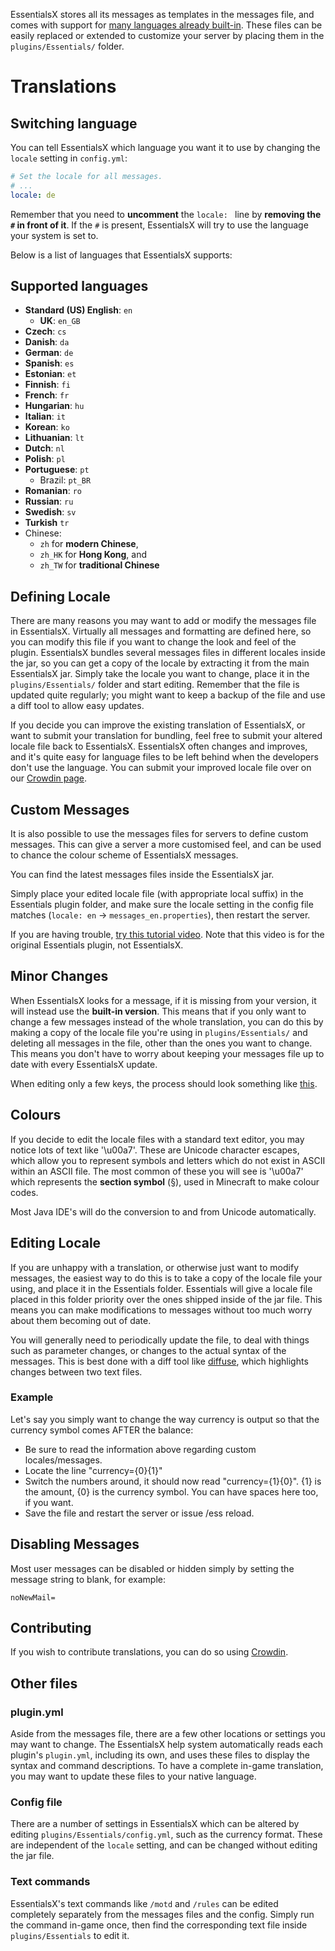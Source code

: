 EssentialsX stores all its messages as templates in the messages file, and comes with support for [many languages already built-in](#Supported-languages). These files can be easily replaced or extended to customize your server by placing them in the `plugins/Essentials/` folder.

# Translations
## Switching language
You can tell EssentialsX which language you want it to use by changing the `locale` setting in `config.yml`:
```yaml
# Set the locale for all messages.
# ...
locale: de
```

Remember that you need to **uncomment** the `locale: ` line by **removing the `#` in front of it**. If the `#` is present, EssentialsX will try to use the language your system is set to.

Below is a list of languages that EssentialsX supports:

## Supported languages
* **Standard (US) English**: `en`
  - **UK**: `en_GB`
* **Czech**: `cs`
* **Danish**: `da`
* **German**: `de`
* **Spanish**: `es`
* **Estonian**: `et`
* **Finnish**: `fi`
* **French**: `fr`
* **Hungarian**: `hu`
* **Italian**: `it`
* **Korean**: `ko`
* **Lithuanian**: `lt`
* **Dutch**: `nl`
* **Polish**: `pl`
* **Portuguese**: `pt`
  - Brazil: `pt_BR`
* **Romanian**: `ro`
* **Russian**: `ru`
* **Swedish**: `sv`
* **Turkish** `tr`
* Chinese:
  - `zh` for **modern Chinese**,
  - `zh_HK` for **Hong Kong**, and
  - `zh_TW` for **traditional Chinese**

## Defining Locale
There are many reasons you may want to add or modify the messages file in EssentialsX. Virtually all messages and formatting are defined here, so you can modify this file if you want to change the look and feel of the plugin. EssentialsX bundles several messages files in different locales inside the jar, so you can get a copy of the locale by extracting it from the main EssentialsX jar. Simply take the locale you want to change, place it in the `plugins/Essentials/` folder and start editing. Remember that the file is updated quite regularly; you might want to keep a backup of the file and use a diff tool to allow easy updates.

If you decide you can improve the existing translation of EssentialsX, or want to submit your translation for bundling, feel free to submit your altered locale file back to EssentialsX. EssentialsX often changes and improves, and it's quite easy for language files to be left behind when the developers don't use the language. You can submit your improved locale file over on our [Crowdin page](https://crowdin.com/project/essentialsx-official).

## Custom Messages
It is also possible to use the messages files for servers to define custom messages. This can give a server a more customised feel, and can be used to chance the colour scheme of EssentialsX messages.

You can find the latest messages files inside the EssentialsX jar.

Simply place your edited locale file (with appropriate local suffix) in the Essentials plugin folder, and make sure the locale setting in the config file matches (`locale: en` -> `messages_en.properties`), then restart the server.

If you are having trouble, [try this tutorial video](https://www.youtube.com/watch?v=9Uan2oJ9zK8). Note that this video is for the original Essentials plugin, not EssentialsX.

## Minor Changes
When EssentialsX looks for a message, if it is missing from your version, it will instead use the **built-in version**.
This means that if you only want to change a few messages instead of the whole translation, you can do this by making a copy of the locale file you're using in `plugins/Essentials/` and deleting all messages in the file, other than the ones you want to change. This means you don't have to worry about keeping your messages file up to date with every EssentialsX update.

When editing only a few keys, the process should look something like [this](http://wiki.ess3.net/w/images/0/0c/Locale.PNG).

## Colours
If you decide to edit the locale files with a standard text editor, you may notice lots of text like '\u00a7'. These are Unicode character escapes, which allow you to represent symbols and letters which do not exist in ASCII within an ASCII file. The most common of these you will see is '\u00a7' which represents the **section symbol** (&sect;), used in Minecraft to make colour codes.

Most Java IDE's will do the conversion to and from Unicode automatically.

## Editing Locale
If you are unhappy with a translation, or otherwise just want to modify messages, the easiest way to do this is to take a copy of the locale file your using, and place it in the Essentials folder. Essentials will give a locale file placed in this folder priority over the ones shipped inside of the jar file. This means you can make modifications to messages without too much worry about them becoming out of date.

You will generally need to periodically update the file, to deal with things such as parameter changes, or changes to the actual syntax of the messages. This is best done with a diff tool like [diffuse](http://diffuse.sourceforge.net/screenshots.html), which highlights changes between two text files.


### Example
Let's say you simply want to change the way currency is output so that the currency symbol comes AFTER the balance:

* Be sure to read the information above regarding custom locales/messages.
* Locate the line "currency={0}{1}"
* Switch the numbers around, it should now read "currency={1}{0}". {1} is the amount, {0} is the currency symbol. You can have spaces here too, if you want.
* Save the file and restart the server or issue /ess reload.

## Disabling Messages
Most user messages can be disabled or hidden simply by setting the message string to blank, for example:
```properties
noNewMail=
```

## Contributing
If you wish to contribute translations, you can do so using [Crowdin](https://crowdin.com/project/essentialsx-official).

## Other files
### plugin.yml
Aside from the messages file, there are a few other locations or settings you may want to change. The EssentialsX help system automatically reads each plugin's `plugin.yml`, including its own, and uses these files to display the syntax and command descriptions. To have a complete in-game translation, you may want to update these files to your native language.

### Config file
There are a number of settings in EssentialsX which can be altered by editing `plugins/Essentials/config.yml`, such as the currency format. These are independent of the `locale` setting, and can be changed without editing the jar file.

### Text commands
EssentialsX's text commands like `/motd` and `/rules` can be edited completely separately from the messages files and the config. Simply run the command in-game once, then find the corresponding text file inside `plugins/Essentials` to edit it.